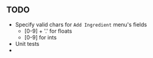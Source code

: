 TODO
---

* Specify valid chars for `Add Ingredient` menu's fields
  * [0-9] + '.' for floats
  * [0-9] for ints
* Unit tests
* 